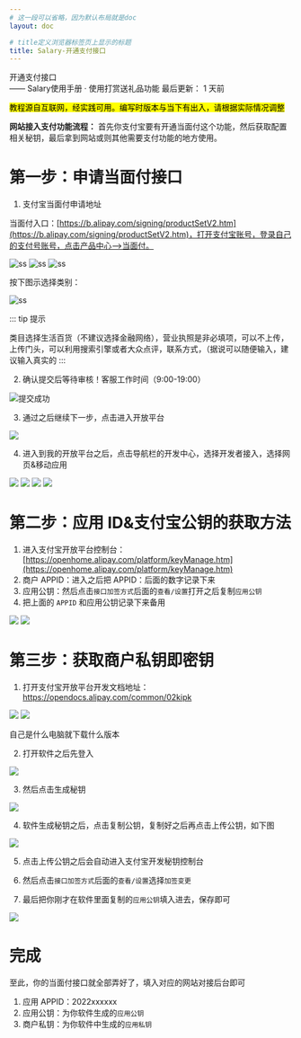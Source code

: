 ```yaml
---
# 这一段可以省略，因为默认布局就是doc
layout: doc

# title定义浏览器标签页上显示的标题
title: Salary-开通支付接口
---
```

<div class="title-wrapper">
   <div class="page-title">开通支付接口</div>
   <div class="post-title">—— Salary使用手册 · 使用打赏送礼品功能 
      <span class="lastModifyTime">
          <i class="fa-regular fa-clock"></i> 最后更新： 1 天前
      </span>
   </div>
</div>


<mark>教程源自互联网，经实践可用。编写时版本与当下有出入，请根据实际情况调整</mark>

**网站接入支付功能流程：** 首先你支付宝要有开通当面付这个功能，然后获取配置相关秘钥，最后拿到网站或则其他需要支付功能的地方使用。

# 第一步：申请当面付接口

1. 支付宝当面付申请地址

当面付入口：[https://b.alipay.com/signing/productSetV2.htm](https://b.alipay.com/signing/productSetV2.htm)，打开支付宝账号，登录自己的支付号账号，点击产品中心——>当面付。

![ss](https://docs.panda-studio.cn:8282/images/20230530110507_20210718220756_482604.jpg)
![ss](https://docs.panda-studio.cn:8282/images/20230530110517_1615785643-b3f7ba9b421a662.png)
![ss](https://docs.panda-studio.cn:8282/images/20230530110517_1615785643-b3f7ba9b421a662.png)

按下图示选择类别：

![ss](https://docs.panda-studio.cn:8282/images/20230530110546_20210718220858_292741.png)

::: tip 提示

类目选择生活百货（不建议选择金融网络），营业执照是非必填项，可以不上传，上传门头，可以利用搜索引擎或者大众点评，联系方式，（据说可以随便输入，建议输入真实的
:::

2. 确认提交后等待审核！客服工作时间（9:00-19:00）

![提交成功](https://docs.panda-studio.cn:8282/images/20230530110706_20210718220926_167314.png)

3. 通过之后继续下一步，点击进入开放平台

![](https://docs.panda-studio.cn:8282/images/20230530110840_20210718220945_069501.png)

4. 进入到我的开放平台之后，点击导航栏的开发中心，选择开发者接入，选择网页&移动应用

![](https://docs.panda-studio.cn:8282/images/20230530110903_20220828162909-1024x314.jpg)
![](https://docs.panda-studio.cn:8282/images/20230530110934_20210718221054_064849-1024x455.png)
![](https://docs.panda-studio.cn:8282/images/20230530110950_20210718221116_303617.png)
![](https://docs.panda-studio.cn:8282/images/20230530111011_20220828162403-1024x747.jpg)

# 第二步：应用 ID&支付宝公钥的获取方法

1. 进入支付宝开放平台控制台：[https://openhome.alipay.com/platform/keyManage.htm](https://openhome.alipay.com/platform/keyManage.htm)
2. 商户 APPID：进入之后把 APPID：后面的数字记录下来
3. 应用公钥：然后点击`接口加签方式`后面的`查看/设置`打开之后复制`应用公钥`
4. 把上面的 `APPID` 和应用公钥记录下来备用

![](https://docs.panda-studio.cn:8282/images/20230530111217_20220822124046-1024x376.jpg)
![](https://docs.panda-studio.cn:8282/images/20230530111230_20220822123540.jpg)

# 第三步：获取商户私钥即密钥

1. 打开支付宝开放平台开发文档地址：https://opendocs.alipay.com/common/02kipk

![](https://docs.panda-studio.cn:8282/images/20230530111318_20220822123549.jpg)
![](https://docs.panda-studio.cn:8282/images/20230530111332_20220822123556.jpg)

自己是什么电脑就下载什么版本

2. 打开软件之后先登入

![](https://docs.panda-studio.cn:8282/images/20230530111403_20220822123605.jpg)

3. 然后点击生成秘钥

![](https://docs.panda-studio.cn:8282/images/20230530111425_20220822123624.jpg)

4. 软件生成秘钥之后，点击复制公钥，复制好之后再点击上传公钥，如下图

![](https://docs.panda-studio.cn:8282/images/20230530111447_20220822123637.jpg)

5. 点击上传公钥之后会自动进入支付宝开发秘钥控制台

6. 然后点击`接口加签方式`后面的`查看/设置`选择`加签变更`

7. 最后把你刚才在软件里面复制的`应用公钥`填入进去，保存即可

![](https://docs.panda-studio.cn:8282/images/20230530111539_20220822123655.jpg)

# 完成

至此，你的当面付接口就全部弄好了，填入对应的网站对接后台即可

1. 应用 APPID：2022xxxxxx
3. 应用公钥：为你软件生成的`应用公钥`
4. 商户私钥：为你软件中生成的`应用私钥`
